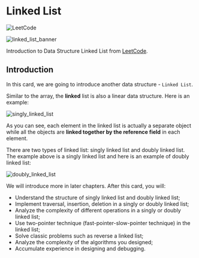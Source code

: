 # Linked List
![LeetCode](https://img.shields.io/badge/LeetCode-000000?style=for-the-badge&logo=LeetCode&logoColor=#d16c06)



![linked_list_banner](https://assets.leetcode.com/explore/cards/linked-list/banner)

Introduction to Data Structure Linked List from [LeetCode](https://leetcode.com/explore/learn/card/linked-list/).

## Introduction

In this card, we are going to introduce another data structure - `Linked List`.

Similar to the array, the **linked** list is also a linear data structure. Here is an example:

![singly_linked_list](https://s3-lc-upload.s3.amazonaws.com/uploads/2018/04/12/screen-shot-2018-04-12-at-152754.png)

As you can see, each element in the linked list is actually a separate object while all the objects are **linked together by the reference field** in each element.

There are two types of linked list: singly linked list and doubly linked list. The example above is a singly linked list and here is an example of doubly linked list:

![doubly_linked_list](https://s3-lc-upload.s3.amazonaws.com/uploads/2018/04/17/screen-shot-2018-04-17-at-161130.png)

We will introduce more in later chapters. After this card, you will:

   - Understand the structure of singly linked list and doubly linked list;
   - Implement traversal, insertion, deletion in a singly or doubly linked list;
   - Analyze the complexity of different operations in a singly or doubly linked list;
   - Use two-pointer technique (fast-pointer-slow-pointer technique) in the linked list;
   - Solve classic problems such as reverse a linked list;
   - Analyze the complexity of the algorithms you designed;
   - Accumulate experience in designing and debugging.

